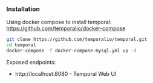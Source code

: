 ### Installation

Using docker compose to install temporal:
https://github.com/temporalio/docker-compose

```sh
git clone https://github.com/temporalio/temporal.git
cd temporal
docker-compose -f docker-compose-mysql.yml up -d
```
Exposed endpoints:
- http://localhost:8080 - Temporal Web UI